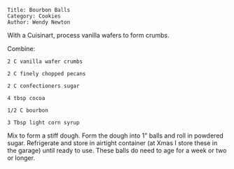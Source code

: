 ~~~ recipe-info
Title: Bourbon Balls
Category: Cookies
Author: Wendy Newton
~~~

With a Cuisinart, process vanilla wafers to form crumbs.

Combine:

~~~ recipe-ingredients
2 C vanilla wafer crumbs

2 C finely chopped pecans

2 C confectioners sugar

4 tbsp cocoa

1/2 C bourbon

3 Tbsp light corn syrup
~~~

Mix to form a stiff dough. Form the dough into 1" balls and roll in powdered sugar. Refrigerate and
store in airtight container (at Xmas I store these in the garage) until ready to use. These balls do
need to age for a week or two or longer.
